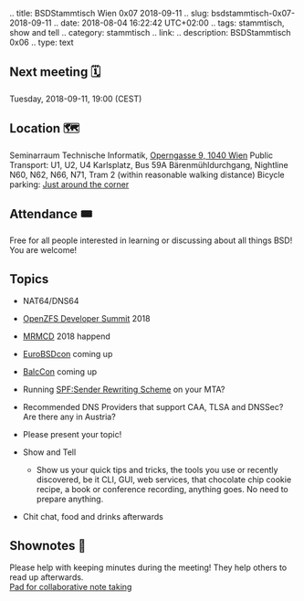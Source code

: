 .. title: BSDStammtisch Wien 0x07 2018-09-11
.. slug: bsdstammtisch-0x07-2018-09-11
.. date: 2018-08-04 16:22:42 UTC+02:00
.. tags: stammtisch, show and tell
.. category: stammtisch
.. link: 
.. description: BSDStammtisch 0x06
.. type: text


## Next meeting 🗓
Tuesday, 2018-09-11, 19:00 (CEST)

## Location 🗺
Seminarraum Technische Informatik, [Operngasse 9, 1040 Wien](https://www.openstreetmap.org/node/419270986#map=18/48.19964/16.36698&layers=C) Public Transport: U1, U2, U4 Karlsplatz, Bus 59A Bärenmühldurchgang, Nightline N60, N62, N66, N71, Tram 2 (within reasonable walking distance) Bicycle parking: [Just around the corner](https://www.openstreetmap.org/node/419270986#map=18/48.19964/16.36698&layers=C)

## Attendance 🎟
Free for all people interested in learning or discussing about all things BSD! You are welcome!


## Topics
- NAT64/DNS64
- [OpenZFS Developer Summit](http://www.open-zfs.org/wiki/OpenZFS_Developer_Summit_2018) 2018
- [MRMCD](https://mrmcd.net/) 2018 happend
- [EuroBSDcon](https://2018.eurobsdcon.org/) coming up
- [BalcCon](https://2k18.balccon.org/) coming up
- Running [SPF:Sender Rewriting Scheme](http://www.openspf.org/SRS) on your MTA?
- Recommended DNS Providers that support CAA, TLSA and DNSSec? Are there any in Austria?

- Please present your topic!
- Show and Tell
	- Show us your quick tips and tricks, the tools you use or recently discovered, be it CLI, GUI, web services, that chocolate chip cookie recipe, a book or conference recording, anything goes. No need to prepare anything.
- Chit chat, food and drinks afterwards


## Shownotes 📝
Please help with keeping minutes during the meeting! They help others to read up afterwards.  
[Pad for collaborative note taking](https://pads.c3w.at/code/#/2/code/edit/j4bXj1wQJEyqhZlCTaUlThEk/)
